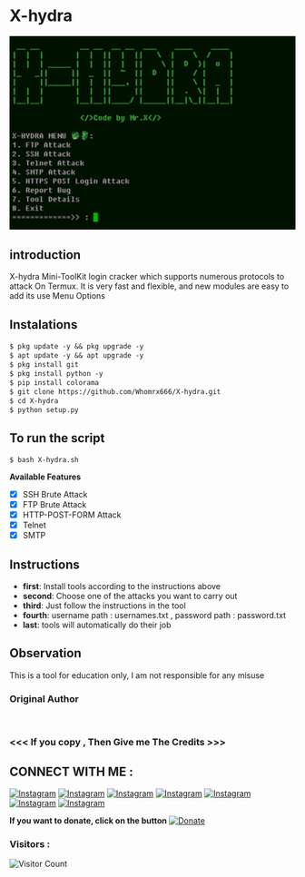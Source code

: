 # X-hydra
![X-hydra preview](X-hydra.jpg)

## introduction
X-hydra Mini-ToolKit login cracker which supports numerous protocols to attack On Termux. It is very fast and flexible, and new modules are easy to add its use Menu Options

## Instalations
```
$ pkg update -y && pkg upgrade -y
$ apt update -y && apt upgrade -y
$ pkg install git
$ pkg install python -y
$ pip install colorama
$ git clone https://github.com/Whomrx666/X-hydra.git
$ cd X-hydra
$ python setup.py
```
## To run the script
```
$ bash X-hydra.sh
```

**Available Features**
- [x] SSH Brute Attack
- [x] FTP Brute Attack
- [x] HTTP-POST-FORM Attack
- [x] Telnet
- [x] SMTP

## Instructions
- **first**: Install tools according to the instructions above
- **second**: Choose one of the attacks you want to carry out
- **third**: Just follow the instructions in the tool
- **fourth**: username path : usernames.txt , password path : password.txt
- **last**: tools will automatically do their job

## Observation
This is a tool for education only, I am not responsible for any misuse
### Original Author
<a href="https://github.com/Whomrx666"><img src="https://img.shields.io/badge/Original-Author-brightgreen.svg" alt=""/></a>

### <<< If you copy , Then Give me The Credits >>>

## CONNECT WITH ME :

[![Instagram](https://img.shields.io/badge/WEBSITE-VISIT-yellow?style=for-the-badge&logo=blogger)](https://whomrxhackers.blogspot.com/)
[![Instagram](https://img.shields.io/badge/TWITTER-FOLLOW-red?style=for-the-badge&logo=x)](https://twitter.com/whomrx666)
[![Instagram](https://img.shields.io/badge/YOUTUBE-SUBSCRIBE-red?style=for-the-badge&logo=youtube)](https://youtube.com/@whomrx666)
[![Instagram](https://img.shields.io/badge/FACEBOOK-LIKE-red?style=for-the-badge&logo=facebook)](https://facebook.com/https://www.facebook.com/whomrx.666)
[![Instagram](https://img.shields.io/badge/TELEGRAM-CONNECT-red?style=for-the-badge&logo=telegram)](https://t.me/@Whomr_X)
[![Instagram](https://img.shields.io/badge/GMAIL-CONTACT-red?style=for-the-badge&logo=gmail)](mailto:whomrx666@gmail.com)
[![Instagram](https://img.shields.io/badge/TIKTOK-FOLLOW-red?style=for-the-badge&logo=tiktok)](https://www.tiktok.com/@whomr.x)

**If you want to donate, click on the button**
<a href="https://saweria.co/whomrx"><img title="Donate" src="https://img.shields.io/badge/Donate-X hydra-yellow?style=for-the-badge&logo=github"></a>

### Visitors :
![Visitor Count](https://profile-counter.glitch.me/Whomrx666/count.svg)